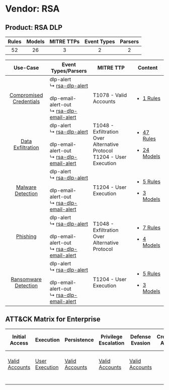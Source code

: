 Vendor: RSA
===========
Product: RSA DLP
----------------
| Rules | Models | MITRE TTPs | Event Types | Parsers |
|:-----:|:------:|:----------:|:-----------:|:-------:|
|  52   |   26   |     3      |      2      |    2    |

|                                  Use-Case                                  | Event Types/Parsers                                                                                                                                                                | MITRE TTP                                                                    | Content                                                                                                     |
|:--------------------------------------------------------------------------:| ---------------------------------------------------------------------------------------------------------------------------------------------------------------------------------- | ---------------------------------------------------------------------------- | ----------------------------------------------------------------------------------------------------------- |
| [Compromised Credentials](../../../UseCases/uc_compromised_credentials.md) |  dlp-alert<br> ↳ [rsa-dlp-alert](Parsers/parserContent_rsa-dlp-alert.md)<br><br> dlp-email-alert-out<br> ↳ [rsa-dlp-email-alert](Parsers/parserContent_rsa-dlp-email-alert.md)<br> | T1078 - Valid Accounts<br>                                                   | [<ul><li>1 Rules</li></ul>](Rules_Models/r_m_rsa_rsa_dlp_Compromised_Credentials.md)                        |
|       [Data Exfiltration](../../../UseCases/uc_data_exfiltration.md)       |  dlp-alert<br> ↳ [rsa-dlp-alert](Parsers/parserContent_rsa-dlp-alert.md)<br><br> dlp-email-alert-out<br> ↳ [rsa-dlp-email-alert](Parsers/parserContent_rsa-dlp-email-alert.md)<br> | T1048 - Exfiltration Over Alternative Protocol<br>T1204 - User Execution<br> | [<ul><li>47 Rules</li></ul><ul><li>24 Models</li></ul>](Rules_Models/r_m_rsa_rsa_dlp_Data_Exfiltration.md)  |
|       [Malware Detection](../../../UseCases/uc_malware_detection.md)       |  dlp-alert<br> ↳ [rsa-dlp-alert](Parsers/parserContent_rsa-dlp-alert.md)<br><br> dlp-email-alert-out<br> ↳ [rsa-dlp-email-alert](Parsers/parserContent_rsa-dlp-email-alert.md)<br> | T1204 - User Execution<br>                                                   | [<ul><li>5 Rules</li></ul><ul><li>3 Models</li></ul>](Rules_Models/r_m_rsa_rsa_dlp_Malware_Detection.md)    |
|                [Phishing](../../../UseCases/uc_phishing.md)                |  dlp-alert<br> ↳ [rsa-dlp-alert](Parsers/parserContent_rsa-dlp-alert.md)<br><br> dlp-email-alert-out<br> ↳ [rsa-dlp-email-alert](Parsers/parserContent_rsa-dlp-email-alert.md)<br> | T1048 - Exfiltration Over Alternative Protocol<br>                           | [<ul><li>7 Rules</li></ul><ul><li>4 Models</li></ul>](Rules_Models/r_m_rsa_rsa_dlp_Phishing.md)             |
|    [Ransomware Detection](../../../UseCases/uc_ransomware_detection.md)    |  dlp-alert<br> ↳ [rsa-dlp-alert](Parsers/parserContent_rsa-dlp-alert.md)<br><br> dlp-email-alert-out<br> ↳ [rsa-dlp-email-alert](Parsers/parserContent_rsa-dlp-email-alert.md)<br> | T1204 - User Execution<br>                                                   | [<ul><li>5 Rules</li></ul><ul><li>3 Models</li></ul>](Rules_Models/r_m_rsa_rsa_dlp_Ransomware_Detection.md) |

ATT&CK Matrix for Enterprise
----------------------------
| Initial Access                                                      | Execution                                                           | Persistence                                                         | Privilege Escalation                                                | Defense Evasion                                                     | Credential Access | Discovery | Lateral Movement | Collection | Command and Control | Exfiltration                                                                                | Impact |
| ------------------------------------------------------------------- | ------------------------------------------------------------------- | ------------------------------------------------------------------- | ------------------------------------------------------------------- | ------------------------------------------------------------------- | ----------------- | --------- | ---------------- | ---------- | ------------------- | ------------------------------------------------------------------------------------------- | ------ |
| [Valid Accounts](https://attack.mitre.org/techniques/T1078)<br><br> | [User Execution](https://attack.mitre.org/techniques/T1204)<br><br> | [Valid Accounts](https://attack.mitre.org/techniques/T1078)<br><br> | [Valid Accounts](https://attack.mitre.org/techniques/T1078)<br><br> | [Valid Accounts](https://attack.mitre.org/techniques/T1078)<br><br> |                   |           |                  |            |                     | [Exfiltration Over Alternative Protocol](https://attack.mitre.org/techniques/T1048)<br><br> |        |